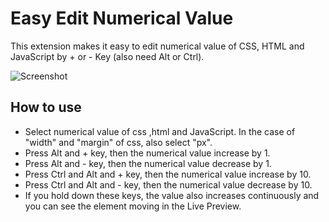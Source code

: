 # Easy Edit Numerical Value
This extension makes it easy to edit numerical value of CSS, HTML and JavaScript by + or - Key (also need Alt or Ctrl).

![Screenshot](https://raw.github.com/cruzworks/eeasy-edit-numerical-value/master/screen-brackets-easy-edit-numerical-value.gif)

## How to use
* Select numerical value of css ,html and JavaScript.  In the case of "width" and "margin" of css, also select "px".
* Press Alt and + key, then the numerical value increase by 1.
* Press Alt and - key, then the numerical value decrease by 1.
* Press Ctrl and Alt and + key, then the numerical value increase by 10.
* Press Ctrl and Alt and - key, then the numerical value decrease by 10.
* If you hold down these keys, the value also increases continuously and you can see the element moving in the Live Preview.


